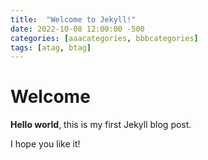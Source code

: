 ```yaml
---
title:  "Welcome to Jekyll!"
date: 2022-10-08 12:00:00 -500
categories: [aaacategories, bbbcategories]
tags: [atag, btag]
---
```


# Welcome

**Hello world**, this is my first Jekyll blog post.

I hope you like it!